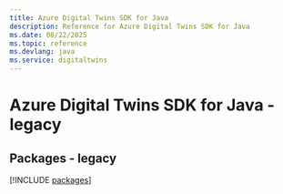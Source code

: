 ```yaml
---
title: Azure Digital Twins SDK for Java
description: Reference for Azure Digital Twins SDK for Java
ms.date: 08/22/2025
ms.topic: reference
ms.devlang: java
ms.service: digitaltwins
---
```

# Azure Digital Twins SDK for Java - legacy
## Packages - legacy
[!INCLUDE [packages](digital-twins-index.md)]